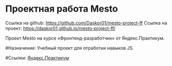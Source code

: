 # Проектная работа Mesto

Ссылка на github: https://github.com/Daskor01/mesto-project-ff
Ссылка на проект: https://daskor01.github.io/mesto-project-ff/

Проект Mesto на курсе «Фронтенд-разработчик» от Яндекс.Практикум.

#Назначение: Учебный проект для отработки навыков JS.

#Ссылки: [Яндекс.Практикум](https://practicum.yandex.ru/)